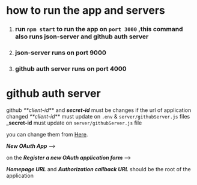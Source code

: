 # how to run the app and servers

1. ### run `npm start` to run the app on `port 3000` ,this command also runs json-server and github auth server

2. ### json-server runs on port 9000
3. ### github auth server runs on port 4000

# github auth server

github _**client-id_** and _**secret-id**_ must be changes if the url of application changed
_**client-id_** must update on `.env` & `server/githubServer.js` files
_**secret-id** must update on `server/githubServer.js` file

you can change them from [Here](https://github.com/settings/developers).

_**New OAuth App**_ -->

on the
_**Register a new OAuth application form**_ -->

_**Homepage URL**_ and _**Authorization callback URL**_ should be the root of the application
